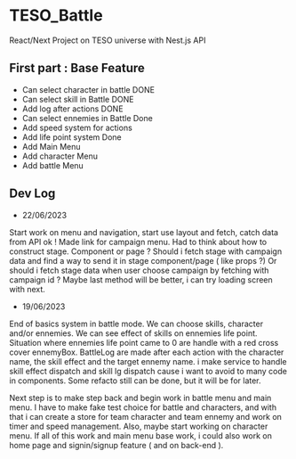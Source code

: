 # TESO_Battle
React/Next Project on TESO universe with Nest.js API

## First part : Base Feature

  - Can select character in battle DONE
  - Can select skill in Battle  DONE
  - Add log after actions DONE
  - Can select ennemies in Battle Done
  - Add speed system for actions
  - Add life point system Done
  - Add Main Menu
  - Add character Menu
  - Add battle Menu 



## Dev Log 

 - 22/06/2023

 Start work on menu and navigation, start use layout and fetch, catch data from API ok ! Made link for campaign menu. Had to think about how to construct stage. Component or page ? Should i fetch stage with campaign data and find a way to send it in stage component/page ( like props ?) Or should i fetch stage data when user choose campaign by fetching with campaign id ? Maybe last method will be better, i can try loading screen with next. 

 - 19/06/2023 

End of basics system in battle mode. We can choose skills, character and/or ennemies. We can see effect of skills on ennemies life point. Situation where ennemies life point came to 0 are handle with a red cross cover ennemyBox. BattleLog are made after each action with the character name, the skill effect and the target ennemy name. i make service to handle skill effect dispatch and skill lg dispatch cause i want to avoid to many code in components. Some refacto still can be done, but it will be for later. 

Next step is to make step back and begin work in battle menu and main menu. I have to make fake test choice for battle and characters, and with that i can create a store for team character and team ennemy and work on timer and speed management. Also, maybe start working on character menu. If all of this work and main menu base work, i could also work on home page and signin/signup feature ( and on back-end ). 





